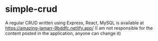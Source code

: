 # simple-crud
A regular CRUD written using Express, React, MySQL is available at https://amazing-lamarr-9bddfc.netlify.app/
(I am not responsible for the content posted in the application, anyone can change it)
